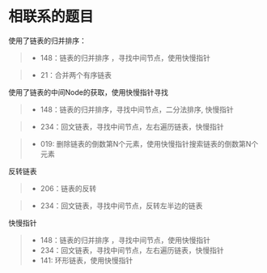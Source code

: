 # 相联系的题目    

使用了链表的归并排序：

> - 148：链表的归并排序 ，寻找中间节点，使用快慢指针

> - 21：合并两个有序链表

使用了链表的中间Node的获取，使用快慢指针寻找

> - 148：链表的归并排序，寻找中间节点，二分法排序, 快慢指针

> - 234：回文链表，寻找中间节点，左右遍历链表，快慢指针

> - 019: 删除链表的倒数第N个元素，使用快慢指针搜索链表的倒数第N个元素

反转链表

> - 206：链表的反转

> - 234：回文链表，寻找中间节点，反转左半边的链表

快慢指针
> - 148：链表的归并排序 ，寻找中间节点，使用快慢指针
> - 234：回文链表，寻找中间节点，左右遍历链表，快慢指针
> - 141: 环形链表，使用快慢指针
